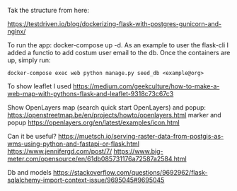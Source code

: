 Tak the structure from here:

https://testdriven.io/blog/dockerizing-flask-with-postgres-gunicorn-and-nginx/

To run the app: docker-compose up -d.
As an example to user the flask-cli I added a functio to add costum user email to the db.
Once the containers are up, simply run:

```
docker-compose exec web python manage.py seed_db <example@org>
```

To show leaflet I used https://medium.com/geekculture/how-to-make-a-web-map-with-pythons-flask-and-leaflet-9318c73c67c3

Show OpenLayers map (search quick start OpenLayers) and popup: https://openstreetmap.be/en/projects/howto/openlayers.html
marker and popup https://openlayers.org/en/latest/examples/icon.html

Can it be useful? https://muetsch.io/serving-raster-data-from-postgis-as-wms-using-python-and-fastapi-or-flask.html
https://www.jennifergd.com/post/7/
https://www.big-meter.com/opensource/en/61db085731176a72587a2584.html

Db and models https://stackoverflow.com/questions/9692962/flask-sqlalchemy-import-context-issue/9695045#9695045
